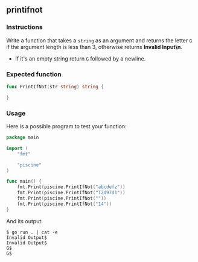 ## printifnot

### Instructions

Write a function that takes a `string` as an argument and returns the letter `G` if the argument length is less than 3, otherwise returns **Invalid Input\n**.
- If it's an empty string return `G` followed by a newline.

### Expected function

```go
func PrintIfNot(str string) string {

}
```

### Usage

Here is a possible program to test your function:

```go
package main

import (
	"fmt"

	"piscine"
)

func main() {
	fmt.Print(piscine.PrintIfNot("abcdefz"))
	fmt.Print(piscine.PrintIfNot("T2d97d1"))
	fmt.Print(piscine.PrintIfNot(""))
	fmt.Print(piscine.PrintIfNot("14"))
}
```

And its output:

```console
$ go run . | cat -e
Invalid Output$
Invalid Output$
G$
G$
```
